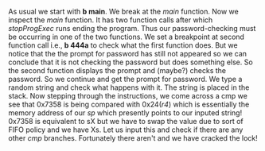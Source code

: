 As usual we start with **b main**. We break at the *main* function. Now we inspect the *main* function. It has two function calls
after which *stopProgExec* runs ending the program. Thus our password-checking must be occurring in one of the two functions.
We set a breakpoint at second function call i.e., **b 444a** to check what the first function does. But we notice that the
the prompt for password has still not appeared so we can conclude that it is not checking the password but does something else.
So the second function displays the prompt and (maybe?) checks the password. So we continue and get the prompt for password.
We type a random string and check what happens with it. The string is placed in the stack. Now stepping through the instructions,
we come across a cmp we see that 0x7358 is being compared with 0x24(*r4*) which is essentially the memory address of our *sp*
which presently points to our inputed string! 0x7358 is equivalent to sX but we have to swap the value due to sort of FIFO
policy and we have Xs. Let us input this and check if there are any other *cmp* branches. Fortunately there aren't and we have
cracked the lock!
